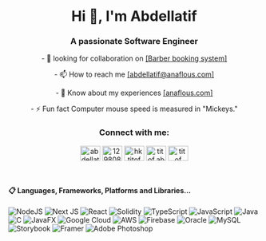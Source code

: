<h1 align="center">Hi 👋, I'm Abdellatif</h1>
<h3 align="center">A passionate Software Engineer</h3>



<p align="center">- 👯 looking for collaboration on <a href="https://www.haircut.ma" target="_blank">[Barber booking system]</a></p>
<p align="center">- 📫 How to reach me <a href="mailto:abdellatif@anaflous.com" target="_blank">[abdellatif@anaflous.com]</a></p>
<p align="center">- 📄 Know about my experiences <a href="https://anaflous.com" target="_blank">[anaflous.com]</a></p>
<p align="center">- ⚡ Fun fact Computer mouse speed is measured in "Mickeys."</p>



<h3 align="center">Connect with me:</h3>
<p align="center">
<a href="https://linkedin.com/in/abdellatif-anaflous" target="blank"><img align="center" src="https://raw.githubusercontent.com/rahuldkjain/github-profile-readme-generator/master/src/images/icons/Social/linked-in-alt.svg" alt="abdellatif-anaflous" height="30" width="40" /></a>
<a href="https://stackoverflow.com/users/12980862" target="blank"><img align="center" src="https://raw.githubusercontent.com/rahuldkjain/github-profile-readme-generator/master/src/images/icons/Social/stack-overflow.svg" alt="12980862" height="30" width="40" /></a>
<a href="https://fb.com/hktitof" target="blank"><img align="center" src="https://raw.githubusercontent.com/rahuldkjain/github-profile-readme-generator/master/src/images/icons/Social/facebook.svg" alt="hktitof" height="30" width="40" /></a>
<a href="https://instagram.com/titof_abdo" target="blank"><img align="center" src="https://raw.githubusercontent.com/rahuldkjain/github-profile-readme-generator/master/src/images/icons/Social/instagram.svg" alt="titof.abdo" height="30" width="40" /></a>
<a href="https://www.youtube.com/@abdellatif_anaflous" target="blank"><img align="center" src="https://raw.githubusercontent.com/rahuldkjain/github-profile-readme-generator/master/src/images/icons/Social/youtube.svg" alt="titof abdellatif anflous" height="30" width="40" /></a>
</p>

<br/>


#### 📋 Languages, Frameworks, Platforms and Libraries...
![NodeJS](https://img.shields.io/badge/node.js-6DA55F?style=for-the-badge&logo=node.js&logoColor=white)
![Next JS](https://img.shields.io/badge/Next-black?style=for-the-badge&logo=next.js&logoColor=white)
![React](https://img.shields.io/badge/react-%2320232a.svg?style=for-the-badge&logo=react&logoColor=%2361DAFB)
![Solidity](https://img.shields.io/badge/Solidity-%23363636.svg?style=for-the-badge&logo=solidity&logoColor=white)
![TypeScript](https://img.shields.io/badge/typescript-%23007ACC.svg?style=for-the-badge&logo=typescript&logoColor=white)
![JavaScript](https://img.shields.io/badge/javascript-%23323330.svg?style=for-the-badge&logo=javascript&logoColor=%23F7DF1E)
![Java](https://img.shields.io/badge/java-%23ED8B00.svg?style=for-the-badge&logo=java&logoColor=white)
![C](https://img.shields.io/badge/c-%2300599C.svg?style=for-the-badge&logo=c&logoColor=white)
![JavaFX](https://img.shields.io/badge/javaFX-%23ED8B00.svg?style=for-the-badge&logo=javaFX&logoColor=white)
![Google Cloud](https://img.shields.io/badge/GoogleCloud-%234285F4.svg?style=for-the-badge&logo=google-cloud&logoColor=white)
![AWS](https://img.shields.io/badge/AWS-%23FF9900.svg?style=for-the-badge&logo=amazon-aws&logoColor=white)
![Firebase](https://img.shields.io/badge/firebase-%23039BE5.svg?style=for-the-badge&logo=firebase)
![Oracle](https://img.shields.io/badge/Oracle-F80000?style=for-the-badge&logo=oracle&logoColor=white)
![MySQL](https://img.shields.io/badge/mysql-%2300f.svg?style=for-the-badge&logo=mysql&logoColor=white)
![Storybook](https://img.shields.io/badge/-Storybook-FF4785?style=for-the-badge&logo=storybook&logoColor=white)
![Framer](https://img.shields.io/badge/Framer-black?style=for-the-badge&logo=framer&logoColor=blue)
![Adobe Photoshop](https://img.shields.io/badge/adobe%20photoshop-%2331A8FF.svg?style=for-the-badge&logo=adobe%20photoshop&logoColor=white)


